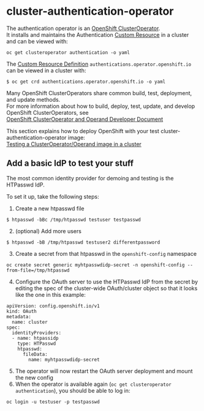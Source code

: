 # cluster-authentication-operator
The authentication operator is an 
[OpenShift ClusterOperator](https://github.com/openshift/enhancements/blob/master/dev-guide/operators.md#what-is-an-openshift-clusteroperator).    
It installs and maintains the Authentication [Custom Resource](https://kubernetes.io/docs/concepts/extend-kubernetes/api-extension/custom-resources/) in a cluster and can be viewed with:     
```
oc get clusteroperator authentication -o yaml
```

The [Custom Resource Definition](https://kubernetes.io/docs/concepts/extend-kubernetes/api-extension/custom-resources/#customresourcedefinitions)
`authentications.operator.openshift.io`    
can be viewed in a cluster with:

```console
$ oc get crd authentications.operator.openshift.io -o yaml
```

Many OpenShift ClusterOperators share common build, test, deployment, and update methods.    
For more information about how to build, deploy, test, update, and develop OpenShift ClusterOperators, see      
[OpenShift ClusterOperator and Operand Developer Document](https://github.com/openshift/enhancements/blob/master/dev-guide/operators.md#how-do-i-buildupdateverifyrun-unit-tests)

This section explains how to deploy OpenShift with your test cluster-authentication-operator image:        
[Testing a ClusterOperator/Operand image in a cluster](https://github.com/openshift/enhancements/blob/master/dev-guide/operators.md#how-can-i-test-changes-to-an-openshift-operatoroperandrelease-component)


## Add a basic IdP to test your stuff
The most common identity provider for demoing and testing is the HTPasswd IdP.

To set it up, take the following steps:

1. Create a new htpasswd file
```
$ htpasswd -bBc /tmp/htpasswd testuser testpasswd
```
2. (optional) Add more users
```
$ htpasswd -bB /tmp/htpasswd testuser2 differentpassword
```
3. Create a secret from that htpasswd in the `openshift-config` namespace
```
oc create secret generic myhtpasswdidp-secret -n openshift-config --from-file=/tmp/htpasswd
```
4. Configure the OAuth server to use the HTPasswd IdP from the secret by editing the spec of the cluster-wide OAuth/cluster object so that it looks like the one in this example:
```
apiVersion: config.openshift.io/v1
kind: OAuth
metadata:
  name: cluster
spec:
  identityProviders:
  - name: htpassidp
    type: HTPasswd
    htpasswd:
      fileData:
        name: myhtpasswdidp-secret
```
5. The operator will now restart the OAuth server deployment and mount the new config
6. When the operator is available again (`oc get clusteroperator authentication`), you should be able to log in:
```
oc login -u testuser -p testpasswd
```
